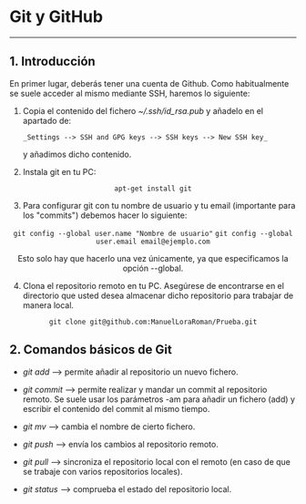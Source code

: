 # Git y GitHub
------------------------------

## 1. Introducción

En primer lugar, deberás tener una cuenta de Github. Como habitualmente se suele
acceder al mismo mediante SSH, haremos lo siguiente:


1. Copia el contenido del fichero *~/.ssh/id_rsa.pub* y añadelo en el apartado
de:
 
   ```_Settings --> SSH and GPG keys --> SSH keys --> New SSH key_```  

   y añadimos dicho contenido.    

2. Instala git en tu PC:

<div align="center">

```apt-get install git```

</div>

3. Para configurar git con tu nombre de usuario y tu email (importante para
los "commits") debemos hacer lo siguiente:

<div align="center">

```git config --global user.name "Nombre de usuario"```
```git config --global user.email email@ejemplo.com```

Esto solo hay que hacerlo una vez únicamente, ya que especificamos la opción
--global.

</div>

4. Clona el repositorio remoto en tu PC. Asegúrese de encontrarse en el 
directorio que usted desea almacenar dicho repositorio para trabajar de manera
local.

<div align="center">

```git clone git@github.com:ManuelLoraRoman/Prueba.git``` 

</div>

## 2. Comandos básicos de Git

* _git add_ --> permite añadir al repositorio un nuevo fichero.

* _git commit_ --> permite realizar y mandar un commit al repositorio remoto.
                 Se suele usar los parámetros -am para añadir un fichero
		 (add) y escribir el contenido del commit al mismo tiempo.

* _git mv_ --> cambia el nombre de cierto fichero.

* _git push_ --> envía los cambios al repositorio remoto.

* _git pull_ --> sincroniza el repositorio local con el remoto (en caso de que
               se trabaje con varios repositorios locales).

* _git status_ --> comprueba el estado del repositorio local.
